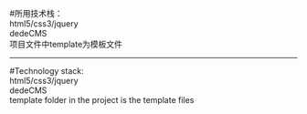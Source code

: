
#所用技术栈：  
  html5/css3/jquery  
  dedeCMS  
项目文件中template为模板文件  
  
------------------------------------  
#Technology stack:  
  html5/css3/jquery  
  dedeCMS  
template folder in the project is the template files  
